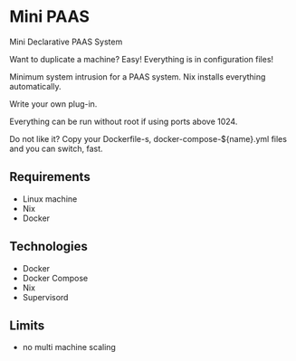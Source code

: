 Mini PAAS
=========



Mini Declarative PAAS System

Want to duplicate a machine? Easy! Everything is in configuration files!

Minimum system intrusion for a PAAS system. Nix installs everything automatically.

Write your own plug-in.

Everything can be run without root if using ports above 1024.

Do not like it? Copy your Dockerfile-s, docker-compose-${name}.yml files and you can switch, fast.


Requirements
------------

- Linux machine
- Nix
- Docker


Technologies
------------

- Docker
- Docker Compose
- Nix
- Supervisord


Limits
------

- no multi machine scaling
